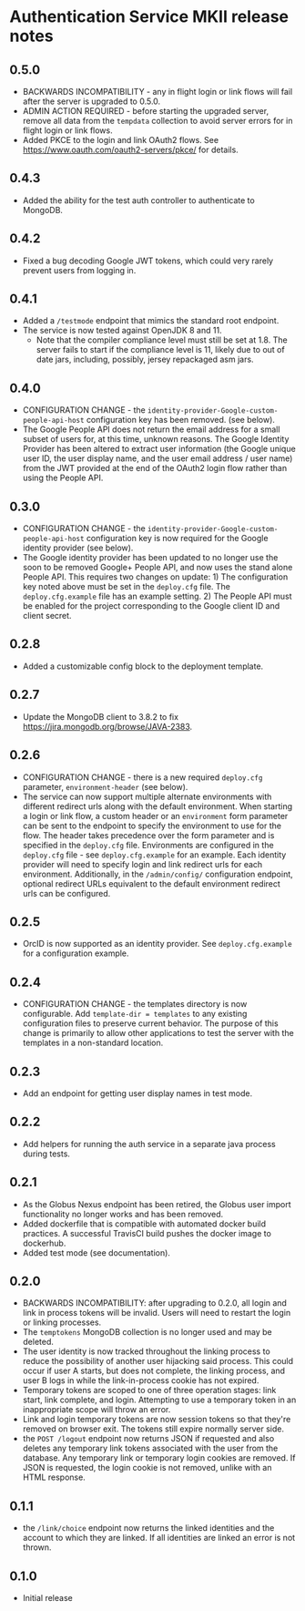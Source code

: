 Authentication Service MKII release notes
=========================================

0.5.0
-----

* BACKWARDS INCOMPATIBILITY - any in flight login or link flows will fail after the server is
  upgraded to 0.5.0.
* ADMIN ACTION REQUIRED - before starting the upgraded server, remove all data from the `tempdata`
  collection to avoid server errors for in flight login or link flows.
* Added PKCE to the login and link OAuth2 flows. See https://www.oauth.com/oauth2-servers/pkce/
  for details.

0.4.3
-----

* Added the ability for the test auth controller to authenticate to MongoDB.

0.4.2
-----

* Fixed a bug decoding Google JWT tokens, which could very rarely prevent users from
  logging in.

0.4.1
-----

* Added a `/testmode` endpoint that mimics the standard root endpoint.
* The service is now tested against OpenJDK 8 and 11.
  * Note that the compiler compliance level must still be set at 1.8. The server fails to
    start if the compliance level is 11, likely due to out of date jars, including, possibly,
    jersey repackaged asm jars.

0.4.0
-----
* CONFIGURATION CHANGE - the `identity-provider-Google-custom-people-api-host`
  configuration key has been removed. (see below).
* The Google People API does not return the email address for a small subset of users for,
  at this time, unknown reasons. The Google Identity Provider has been altered to extract
  user information (the Google unique user ID, the user display name, and the user email address /
  user name) from the JWT provided at the end of the OAuth2 login flow rather than using the
  People API.

0.3.0
-----
* CONFIGURATION CHANGE - the `identity-provider-Google-custom-people-api-host`
  configuration key is now required for the Google identity provider (see below).
* The Google identity provider has been updated to no longer use the soon to be removed
  Google+ People API, and now uses the stand alone People API. This requires two changes on 
  update: 1) The configuration key noted above must be set in the `deploy.cfg` file. The
  `deploy.cfg.example` file has an example setting. 2) The People API must be enabled
  for the project corresponding to the Google client ID and client secret.

0.2.8
-----
* Added a customizable config block to the deployment template.

0.2.7
-----
* Update the MongoDB client to 3.8.2 to fix https://jira.mongodb.org/browse/JAVA-2383.

0.2.6
-----
* CONFIGURATION CHANGE - there is a new required `deploy.cfg` parameter, `environment-header`
  (see below).
* The service can now support multiple alternate environments with different redirect urls
  along with the default environment.
  When starting a login or link flow, a custom header or an `environment` form parameter can
  be sent to the endpoint to specify the environment to use for the flow. The header takes
  precedence over the form parameter and is specified in the `deploy.cfg` file.
  Environments are configured in the `deploy.cfg` file - see `deploy.cfg.example` for an
  example. Each identity provider will need to specify login and link redirect urls for each
  environment. Additionally, in the `/admin/config/` configuration endpoint, optional redirect
  URLs equivalent to the default environment redirect urls can be configured.

0.2.5
-----
* OrcID is now supported as an identity provider. See `deploy.cfg.example` for a
  configuration example.

0.2.4
-----
* CONFIGURATION CHANGE - the templates directory is now configurable. Add
  `template-dir = templates` to any existing configuration files to preserve current
  behavior. The purpose of this change is primarily to allow other applications to
  test the server with the templates in a non-standard location.

0.2.3
-----
* Add an endpoint for getting user display names in test mode.

0.2.2
-----
* Add helpers for running the auth service in a separate java process during tests.

0.2.1
-----

* As the Globus Nexus endpoint has been retired, the Globus user import functionality no longer
  works and has been removed.
* Added dockerfile that is compatible with automated docker build practices. A successful
  TravisCI build pushes the docker image to dockerhub.
* Added test mode (see documentation).

0.2.0
-----

* BACKWARDS INCOMPATIBILITY: after upgrading to 0.2.0, all login and link in process tokens will
  be invalid. Users will need to restart the login or linking processes.
* The `temptokens` MongoDB collection is no longer used and may be deleted.
* The user identity is now tracked throughout the linking process to reduce the possibility
  of another user hijacking said process. This could occur if user A starts, but does not complete,
  the linking process, and user B logs in while the link-in-process cookie has not expired.
* Temporary tokens are scoped to one of three operation stages: link start, link complete,
  and login. Attempting to use a temporary token in an inappropriate scope will throw an error.
* Link and login temporary tokens are now session tokens so that they're removed on browser exit.
  The tokens still expire normally server side.
* the `POST /logout` endpoint now returns JSON if requested and also deletes any temporary link
  tokens associated with the user from the database. Any temporary link or temporary login
  cookies are removed. If JSON is requested, the login cookie is not removed, unlike with an
  HTML response.
  
0.1.1
-----

* the `/link/choice` endpoint now returns the linked identities and the account to which they are
  linked. If all identities are linked an error is not thrown.

0.1.0
-----

* Initial release
